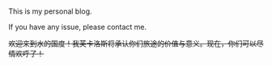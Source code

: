 # 

This is my personal blog. 

If you have any issue, please contact me.

~~欢迎来到水的国度！我芙卡洛斯将承认你们旅途的价值与意义。现在，你们可以尽情欢呼了！~~